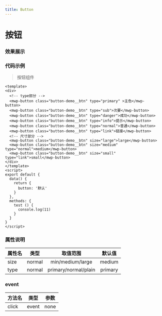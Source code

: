 ```yaml
---
title: Button
---
```

# 按钮
### 效果展示
<script>
export default {
  data() {
    return {
      button: '默认'
    }
  },
  methods: {
    test () {
      console.log('点击了按钮')
    }
  }
}
</script>
<template>
  <div class="button-demo">
    <div class="mb-16 button-demo__row">
      <mwp-button class="button-demo__btn" @click="test" type="primary">主色</mwp-button>
      <mwp-button class="button-demo__btn" @click="test" type="sub">次要</mwp-button>
      <mwp-button class="button-demo__btn" @click="test" type="danger">成功</mwp-button>
      <mwp-button class="button-demo__btn" @click="test" type="normal">普通</mwp-button>
      <mwp-button class="button-demo__btn" @click="test" type="link">链接</mwp-button>
    </div>
    <div class="button-demo__row">
      <mwp-button class="button-demo__btn" @click="test" size="large">large</mwp-button>
      <mwp-button class="button-demo__btn" @click="test" size="medium" type="normal">medium</mwp-button>
      <mwp-button class="button-demo__btn" @click="test" size="small" type="link">small</mwp-button>
    </div>
  </div>
</template>

<style lang="scss">
.button-demo {
  border: 1px solid #eee;
  padding: 16px;
  margin-top: 24px;
  /* display: flex; */
  width: 100%;
  flex-wrap:wrap;
}
.button-demo__btn {
  margin-left: 12px;
}
.button-demo__row {
  display: flex;
  align-items: flex-end;
}
</style>

### 代码示例
>按钮组件
```vue
<template>
<div>
  <!-- type部分 -->
  <mwp-button class="button-demo__btn" type="primary" >主色</mwp-button>
  <mwp-button class="button-demo__btn" type="sub">次要</mwp-button>
  <mwp-button class="button-demo__btn" type="danger">成功</mwp-button>
  <mwp-button class="button-demo__btn" type="info">提示</mwp-button>
  <mwp-button class="button-demo__btn" type="normal">普通</mwp-button>
  <mwp-button class="button-demo__btn" type="link">链接</mwp-button>
  <!-- 尺寸部分 -->
  <mwp-button class="button-demo__btn" size="large">large</mwp-button>
  <mwp-button class="button-demo__btn" size="medium" type="normal">medium</mwp-button>
  <mwp-button class="button-demo__btn" size="small" type="link">small</mwp-button>
</div>
</template>
<script>
export default {
  data() {
    return {
      button: '默认'
    }
  },
  methods: {
    test () {
      console.log(11)
    }
  }
}
</script>
```

### 属性说明

属性名|类型|取值范围|默认值
--|:--:|:--:|:--:
size|normal|min/medium/large| medium
type|normal|primary/normal/plain | primary

### event

方法名|类型|参数|
--|:--:|:--:
click|event|none
